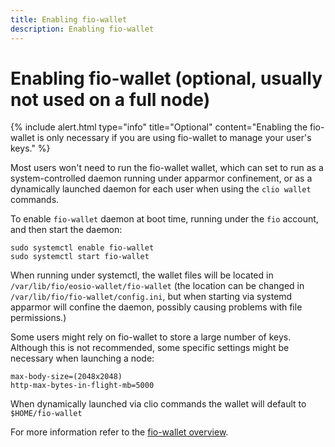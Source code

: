 ```yaml
---
title: Enabling fio-wallet
description: Enabling fio-wallet
---
```


# Enabling fio-wallet (optional, usually not used on a full node)

{% include alert.html type="info" title="Optional"  content="Enabling the fio-wallet is only necessary if you are using fio-wallet to manage your user's keys." %}

Most users won't need to run the fio-wallet wallet, which can set to run as a system-controlled daemon running under apparmor confinement, or as a dynamically launched daemon for each user when using the `clio wallet` commands.

To enable `fio-wallet` daemon at boot time, running under the `fio` account, and then start the daemon:

```shell
sudo systemctl enable fio-wallet
sudo systemctl start fio-wallet
```

When running under systemctl, the wallet files will be located in `/var/lib/fio/eosio-wallet/fio-wallet` (the location can be changed in `/var/lib/fio/fio-wallet/config.ini`, but when starting via systemd apparmor will confine the daemon, possibly causing problems with file permissions.)

Some users might rely on fio-wallet to store a large number of keys. Although this is not recommended, some specific settings might be necessary when launching a node: 

```shell
max-body-size=(2048x2048)
http-max-bytes-in-flight-mb=5000
```

When dynamically launched via clio commands the wallet will default to `$HOME/fio-wallet`

For more information refer to the [fio-wallet overview]({{site.baseurl}}/docs/chain/fio-wallet).

